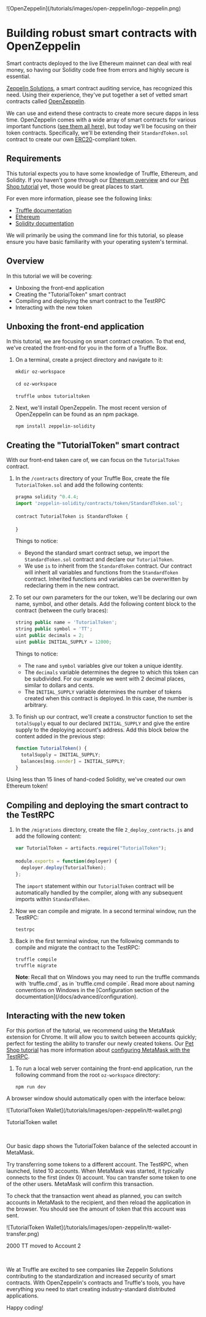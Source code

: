 </div><div class="text-center container">
  ![OpenZeppelin](/tutorials/images/open-zeppelin/logo-zeppelin.png)
</div><div class="container container-narrow">

# Building robust smart contracts with OpenZeppelin

Smart contracts deployed to the live Ethereum mainnet can deal with real money, so having our Solidity code free from errors and highly secure is essential.

[Zeppelin Solutions](https://zeppelin.solutions/), a smart contract auditing service, has recognized this need. Using their experience, they've put together a set of vetted smart contracts called [OpenZeppelin](https://openzeppelin.org/).

We can use and extend these contracts to create more secure dapps in less time. OpenZeppelin comes with a wide array of smart contracts for various important functions ([see them all here](https://github.com/OpenZeppelin/zeppelin-solidity)), but today we'll be focusing on their token contracts. Specifically, we'll be extending their `StandardToken.sol` contract to create our own [ERC20](https://theethereum.wiki/w/index.php/ERC20_Token_Standard)-compliant token.


## Requirements

This tutorial expects you to have some knowledge of Truffle, Ethereum, and Solidity. If you haven't gone through our [Ethereum overview](/tutorial/ethereum-overview) and our [Pet Shop tutorial](/tutorials/pet-shop) yet, those would be great places to start.

For even more information, please see the following links:

* [Truffle documentation](/docs/)
* [Ethereum](https://ethereum.org/)
* [Solidity documentation](https://solidity.readthedocs.io/en/develop/)

We will primarily be using the command line for this tutorial, so please ensure you have basic familiarity with your operating system's terminal.

## Overview

In this tutorial we will be covering:

* Unboxing the front-end application
* Creating the "TutorialToken" smart contract
* Compiling and deploying the smart contract to the TestRPC
* Interacting with the new token

## Unboxing the front-end application

In this tutorial, we are focusing on smart contract creation. To that end, we've created the front-end for you in the form of a Truffle Box.

1. On a terminal, create a project directory and navigate to it:

   ```shell
   mkdir oz-workspace

   cd oz-workspace

   truffle unbox tutorialtoken
   ```

1. Next, we'll install OpenZeppelin. The most recent version of OpenZeppelin can be found as an npm package.

   ```shell
   npm install zeppelin-solidity
   ```

## Creating the "TutorialToken" smart contract

With our front-end taken care of, we can focus on the `TutorialToken` contract.

1. In the `/contracts` directory of your Truffle Box, create the file `TutorialToken.sol` and add the following contents:

   ```javascript
   pragma solidity ^0.4.4;
   import 'zeppelin-solidity/contracts/token/StandardToken.sol';

   contract TutorialToken is StandardToken {

   }
   ```

   Things to notice:

   * Beyond the standard smart contract setup, we import the `StandardToken.sol` contract and declare our `TutorialToken`.
   * We use `is` to inherit from the `StandardToken` contract. Our contract will inherit all variables and functions from the `StandardToken` contract. Inherited functions and variables can be overwritten by redeclaring them in the new contract.

1. To set our own parameters for the our token, we'll be declaring our own name, symbol, and other details. Add the following content block to the contract (between the curly braces):

   ```javascript
   string public name = 'TutorialToken';
   string public symbol = 'TT';
   uint public decimals = 2;
   uint public INITIAL_SUPPLY = 12000;
   ```

   Things to notice:

   * The `name` and `symbol` variables give our token a unique identity.
   * The `decimals` variable determines the degree to which this token can be subdivided. For our example we went with 2 decimal places, similar to dollars and cents.
   * The `INITIAL_SUPPLY` variable determines the number of tokens created when this contract is deployed. In this case, the number is arbitrary.

1. To finish up our contract, we'll create a constructor function to set the `totalSupply` equal to our declared `INITIAL_SUPPLY` and give the entire supply to the deploying account's address. Add this block below the content added in the previous step:

   ```javascript
   function TutorialToken() {
     totalSupply = INITIAL_SUPPLY;
     balances[msg.sender] = INITIAL_SUPPLY;
   }
   ```

Using less than 15 lines of hand-coded Solidity, we've created our own Ethereum token!

## Compiling and deploying the smart contract to the TestRPC

1. In the `/migrations` directory, create the file `2_deploy_contracts.js` and add the following content:

   ```javascript
   var TutorialToken = artifacts.require("TutorialToken");

   module.exports = function(deployer) {
     deployer.deploy(TutorialToken);
   };
   ```

   The `import` statement within our `TutorialToken` contract will be automatically handled by the compiler, along with any subsequent imports within `StandardToken`.

1. Now we can compile and migrate. In a second terminal window, run the TestRPC:

   ```shell
   testrpc
   ```

1. Back in the first terminal window, run the following commands to compile and migrate the contract to the TestRPC:

   ```shell
   truffle compile
   truffle migrate
   ```

   <p class="alert alert-info">
   <strong>Note</strong>: Recall that on Windows you may need to run the truffle commands with `truffle.cmd`, as in `truffle.cmd compile`. Read more about naming conventions on Windows in the [Configuration section of the documentation](/docs/advanced/configuration).
   </p>


## Interacting with the new token

For this portion of the tutorial, we recommend using the MetaMask extension for Chrome. It will allow you to switch between accounts quickly; perfect for testing the ability to transfer our newly created tokens. Our [Pet Shop tutorial](/tutorials/pet-shop) has more information about [configuring MetaMask with the TestRPC](/tutorials/pet-shop#interacting-with-the-dapp-in-a-browser).

1. To run a local web server containing the front-end application, run the following command from the root `oz-workspace` directory:

   ```shell
   npm run dev
   ```

A browser window should automatically open with the interface below:

</div><div class="text-center container">
  ![TutorialToken Wallet](/tutorials/images/open-zeppelin/tt-wallet.png)
  <p class="caption">TutorialToken wallet</p><br/>
</div><div class="container container-narrow">

Our basic dapp shows the TutorialToken balance of the selected account in MetaMask.

Try transferring some tokens to a different account. The TestRPC, when launched, listed 10 accounts. When MetaMask was started, it typically connects to the first (index 0) account. You can transfer some token to one of the other users. MetaMask will confirm this transaction.

To check that the transaction went ahead as planned, you can switch accounts in MetaMask to the recipient, and then reload the application in the browser. You should see the amount of token that this account was sent.

</div><div class="text-center container">
  ![TutorialToken Wallet](/tutorials/images/open-zeppelin/tt-wallet-transfer.png)
  <p class="caption">2000 TT moved to Account 2</p><br/>
</div><div class="container container-narrow">

We at Truffle are excited to see companies like Zeppelin Solutions contributing to the standardization and increased security of smart contracts. With OpenZeppelin's contracts and Truffle's tools, you have everything you need to start creating industry-standard distributed applications.

Happy coding!
